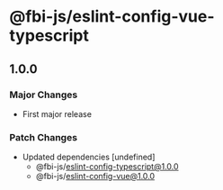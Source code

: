 # @fbi-js/eslint-config-vue-typescript

## 1.0.0
### Major Changes

- First major release

### Patch Changes

- Updated dependencies [undefined]
  - @fbi-js/eslint-config-typescript@1.0.0
  - @fbi-js/eslint-config-vue@1.0.0
